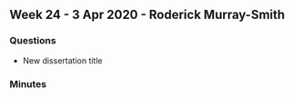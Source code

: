 ## Week 24 - 3 Apr 2020 - Roderick Murray-Smith

### Questions

* New dissertation title

### Minutes
